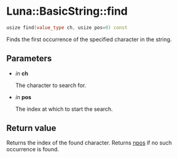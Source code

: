# Luna::BasicString::find

```c++
usize find(value_type ch, usize pos=0) const
```

Finds the first occurrence of the specified character in the string. 



## Parameters
* *in* **ch**

    The character to search for. 

* *in* **pos**

    The index at which to start the search. 

## Return value
Returns the index of the found character. Returns [npos](class_luna_1_1_basic_string_1aba46fb9e7bfa2d6d109cc138bfa6cc11.md) if no such occurrence is found. 

